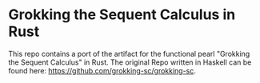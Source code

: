 # Grokking the Sequent Calculus in Rust 

This repo contains a port of the artifact for the functional pearl "Grokking the Sequent Calculus" in Rust.
The original Repo written in Haskell can be found here: https://github.com/grokking-sc/grokking-sc.
